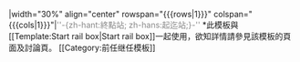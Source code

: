 |width="30%" align="center" rowspan="{{{rows|1}}}" colspan="{{{cols|1}}}"|<span style="color:#888888">''-{zh-hant:終點站; zh-hans:起迄站;}-''</span><noinclude>
*此模板與[[Template:Start rail box|Start rail box]]一起使用，欲知詳情請參見該模板的頁面及討論頁。
[[Category:前任继任模板]]
</noinclude>